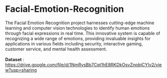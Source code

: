 # Facial-Emotion-Recognition
The Facial Emotion Recognition project harnesses cutting-edge machine learning and computer vision technologies to identify human emotions through facial expressions in real time. This innovative system is capable of recognizing a wide range of emotions, providing invaluable insights for applications in various fields including security, interactive gaming, customer service, and mental health assessment.
<br>
<br>
**Dataset** : https://drive.google.com/file/d/1NmRysBb7Cqt1hE8RKDkOsvZnpbjCYIv2/view?usp=sharing
